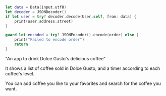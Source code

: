 ```swift
let data = Data(input.utf8)
let decoder = JSONDecoder()
if let user = try? decoder.decode(User.self, from: data) {
    print(user.address.street)
}
```

```swift
guard let encoded = try? JSONEncoder().encode(order) else {
    print("Failed to encode order")
    return
}
```
"An app to drink Dolce Gusto's delicious coffee"


It shows a list of coffee sold in Dolce Gusto, and a timer according to each coffee's level.

You can add coffee you like to your favorites and search for the coffee you want.